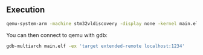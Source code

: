 ## Execution

```bash
qemu-system-arm -machine stm32vldiscovery -display none -kernel main.elf -semihosting -semihosting-config enable=on,target=native -s -d cpu_reset
```

You can then connect to qemu with gdb:
```bash
gdb-multiarch main.elf -ex 'target extended-remote localhost:1234'
```